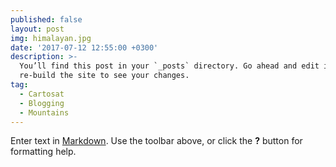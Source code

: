 ```yaml
---
published: false
layout: post
img: himalayan.jpg
date: '2017-07-12 12:55:00 +0300'
description: >-
  You’ll find this post in your `_posts` directory. Go ahead and edit it and
  re-build the site to see your changes.
tag:
  - Cartosat
  - Blogging
  - Mountains
---
```


Enter text in [Markdown](http://daringfireball.net/projects/markdown/). Use the toolbar above, or click the **?** button for formatting help.
